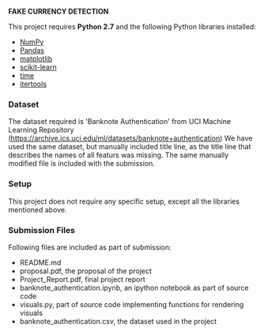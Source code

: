 **FAKE CURRENCY DETECTION**

This project requires **Python 2.7** and the following Python libraries installed:

- [NumPy](http://www.numpy.org/)
- [Pandas](http://pandas.pydata.org)
- [matplotlib](http://matplotlib.org/)
- [scikit-learn](http://scikit-learn.org/stable/)
- [time](https://docs.python.org/2/library/time.html)
- [itertools](https://docs.python.org/2/library/itertools.html)

### Dataset

The dataset required is 'Banknote Authentication' from UCI Machine Learning Repository 
(https://archive.ics.uci.edu/ml/datasets/banknote+authentication)
We have used the same dataset, but manually included title line, as the title line that describes the names of all featurs was missing.
The same manually modified file is included with the submission.

### Setup

This project does not require any specific setup, except all the libraries mentioned above.

### Submission Files

Following files are included as part of submission:
- README.md
- proposal.pdf, the proposal of the project
- Project_Report.pdf, final project report
- banknote_authentication.ipynb, an ipython notebook as part of source code
- visuals.py, part of source code implementing functions for rendering visuals
- banknote_authentication.csv, the dataset used in the project
